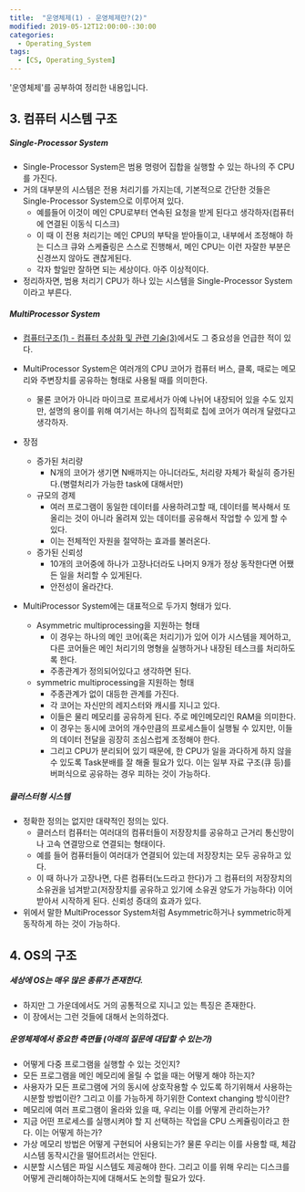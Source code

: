 ```yaml
---
title:  "운영체제(1) - 운영체제란?(2)"
modified: 2019-05-12T12:00:00-:30:00
categories:
  - Operating_System
tags:
  - [CS, Operating_System]
---
```


'운영체제'를 공부하여 정리한 내용입니다.

## 3. 컴퓨터 시스템 구조

##### Single-Processor System

-   Single-Processor System은 범용 명령어 집합을 실행할 수 있는 하나의 주 CPU를 가진다.
-   거의 대부분의 시스템은 전용 처리기를 가지는데, 기본적으로 간단한 것들은 Single-Processor System으로 이루어져 있다.
    -   예를들어 이것이 메인 CPU로부터 연속된 요청을 받게 된다고 생각하자(컴퓨터에 연결된 이동식 디스크)
    -   이 때 이 전용 처리기는 메인 CPU의 부탁을 받아들이고, 내부에서 조정해야 하는 디스크 큐와 스케쥴링은 스스로 진행해서, 메인 CPU는 이런 자잘한 부분은 신경쓰지 않아도 괜찮게된다.
    -   각자 할일만 잘하면 되는 세상이다. 아주 이상적이다.
-   정리하자면, 범용 처리기 CPU가 하나 있는 시스템을 Single-Processor System이라고 부른다.

##### MultiProcessor System

-   [컴퓨터구조(1) - 컴퓨터 추상화 및 관련 기술(3)](https://cmpark0126.github.io/computer_architecture/CA_1-3/)에서도 그 중요성을 언급한 적이 있다.
-   MultiProcessor System은 여러개의 CPU 코어가 컴퓨터 버스, 클록, 때로는 메모리와 주변장치를 공유하는 형태로 사용될 때를 의미한다.
    -   물론 코어가 아니라 마이크로 프로세서가 아예 나뉘어 내장되어 있을 수도 있지만, 설명의 용이를 위해 여기서는 하나의 집적회로 칩에 코어가 여러개 달렸다고 생각하자.
-   장점

    -   증가된 처리량
        -   N개의 코어가 생기면 N배까지는 아니더라도, 처리량 자체가 확실히 증가된다.(병렬처리가 가능한 task에 대해서만)
    -   규모의 경제
        -   여러 프로그램이 동일한 데이터를 사용하려고할 때, 데이터를 복사해서 또 올리는 것이 아니라 올려져 있는 데이터를 공유해서 작업할 수 있게 할 수 있다.
        -   이는 전체적인 자원을 절약하는 효과를 불러온다.
    -   증가된 신뢰성
        -   10개의 코어중에 하나가 고장나더라도 나머지 9개가 정상 동작한다면 어쨌든 일을 처리할 수 있게된다.
        -   안전성이 올라간다.

-   MultiProcessor System에는 대표적으로 두가지 형태가 있다.
    -   Asymmetric multiprocessing을 지원하는 형태
        -   이 경우는 하나의 메인 코어(혹은 처리기)가 있어 이가 시스템을 제어하고, 다른 코어들은 메인 처리기의 명형을 실행하거나 내장된 테스크를 처리하도록 한다.
        -   주종관계가 정의되어있다고 생각하면 된다.
    -   symmetric multiprocessing을 지원하는 형태
        -   주종관계가 없이 대등한 관계를 가진다.
        -   각 코어는 자신만의 레지스터와 캐시를 지니고 있다.
        -   이들은 물리 메모리를 공유하게 된다. 주로 메인메모리인 RAM을 의미한다.
        -   이 경우는 동시에 코어의 개수만큼의 프로세스들이 실행될 수 있지만, 이들의 데이터 전달을 굉장히 조심스럽게 조정해야 한다.
        -   그리고 CPU가 분리되어 있기 때문에, 한 CPU가 일을 과다하게 하지 않을 수 있도록 Task분배를 잘 해줄 필요가 있다. 이는 일부 자료 구조(큐 등)를 버퍼식으로 공유하는 경우 피하는 것이 가능하다.

##### 클러스터형 시스템

-   정확한 정의는 없지만 대략적인 정의는 있다.
    -   클러스터 컴퓨터는 여러대의 컴퓨터들이 저장장치를 공유하고 근거리 통신망이나 고속 연결망으로 연결되는 형태이다.
    -   예를 들어 컴퓨터들이 여러대가 연결되어 있는데 저장장치는 모두 공유하고 있다.
    -   이 때 하나가 고장나면, 다른 컴퓨터(노드라고 한다)가 그 컴퓨터의 저장장치의 소유권을 넘겨받고(저장장치를 공유하고 있기에 소유권 양도가 가능하다) 이어받아서 시작하게 된다. 신뢰성 증대의 효과가 있다.
-   위에서 말한 MultiProcessor System처럼 Asymmetric하거나 symmetric하게 동작하게 하는 것이 가능하다.

## 4. OS의 구조

##### 세상에 OS는 매우 많은 종류가 존재한다.

-   하지만 그 가운데에서도 거의 공통적으로 지니고 있는 특징은 존재한다.
-   이 장에서는 그런 것들에 대해서 논의하겠다.

##### 운영체제에서 중요한 측면들 (아래의 질문에 대답할 수 있는가)

-   어떻게 다중 프로그램을 실행할 수 있는 것인지?
-   모든 프로그램을 메인 메모리에 올릴 수 없을 때는 어떻게 해야 하는지?
-   사용자가 모든 프로그램에 거의 동시에 상호작용할 수 있도록 하기위해서 사용하는 시분할 방법이란? 그리고 이를 가능하게 하기위한 Context changing 방식이란?
-   메모리에 여러 프로그램이 올라와 있을 때, 우리는 이를 어떻게 관리하는가?
-   지금 어떤 프로세스를 실행시켜야 할 지 선택하는 작업을 CPU 스케쥴링이라고 한다. 이는 어떻게 하는가?
-   가상 메모리 방법은 어떻게 구현되어 사용되는가? 물론 우리는 이를 사용할 때, 체감 시스템 동작시간을 떨어트려서는 안된다.
-   시분할 시스템은 파일 시스템도 제공해야 한다. 그리고 이를 위해 우리는 디스크를 어떻게 관리해야하는지에 대해서도 논의할 필요가 있다.
